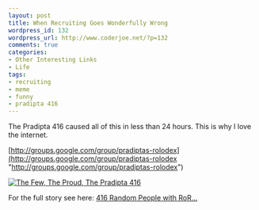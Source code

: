 ```yaml
--- 
layout: post
title: When Recruiting Goes Wonderfully Wrong
wordpress_id: 132
wordpress_url: http://www.coderjoe.net/?p=132
comments: true
categories: 
- Other Interesting Links
- Life
tags: 
- recruiting
- meme
- funny
- pradipta 416
---
```


The Pradipta 416 caused all of this in less than 24 hours. This is why I love the internet.

[http://groups.google.com/group/pradiptas-rolodex](http://groups.google.com/group/pradiptas-rolodex "http://groups.google.com/group/pradiptas-rolodex")

[![The Few, The Proud, The Pradipta 416](http://thepradipta416.com/img/badge1.gif)](http://thepradipta416.com "Proud Member of the Pradipta 416")

For the full story see here: [416 Random People with RoR...](http://blog.reverberate.org/2008/07/17/416-random-people-with-ror-on-their-resume-reply-all-reverse-flash-mob/ "416 Random People with RoR...")
